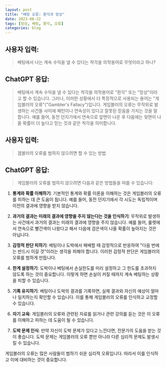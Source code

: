 ```yaml
---
layout: post
title: "베팅 오류: 환각과 망상"
date: 2023-08-22
tags: [망상, 베팅, 환각, 오류]
categories: blog
---
```


## 사용자 입력:
> 베팅에서 나는 계속 수익을 낼 수 있다는 착각을 의학용어로 무엇이라고 하나?

## ChatGPT 응답:
> 베팅에서 계속 수익을 낼 수 있다는 착각을 의학용어로 "환각" 또는 "망상"이라고 할 수 있습니다. 그러나, 이러한 상황에서 더 특정적으로 사용되는 용어는 "게임블러의 오류"("Gambler's Fallacy")입니다. 게임블러의 오류는 무작위로 발생하는 사건들 사이에 패턴이나 연속성이 있다고 잘못된 믿음을 가지는 것을 말합니다. 예를 들어, 동전 던지기에서 연속으로 앞면이 나온 후 다음에는 뒷면이 나올 확률이 더 높다고 믿는 것과 같은 착각을 의미합니다.

## 사용자 입력:
> 겜블러의 오류를 범하지 않으려면 할 수 있는 방법

## ChatGPT 응답:
> 게임블러의 오류를 범하지 않으려면 다음과 같은 방법들을 따를 수 있습니다:

1. **통계와 확률 이해하기**: 기본적인 통계와 확률 이론을 이해하는 것은 게임블러의 오류를 피하는 데 큰 도움이 됩니다. 예를 들어, 동전 던지기에서 각 시도는 독립적이며 이전의 결과에 영향을 받지 않습니다. 

2. **과거의 결과는 미래의 결과에 영향을 주지 않는다는 것을 인식하기**: 무작위로 발생하는 사건에서 과거의 결과는 미래의 결과에 영향을 주지 않습니다. 예를 들어, 룰렛에서 연속으로 빨간색이 나왔다고 해서 다음에 검은색이 나올 확률이 높아지는 것은 아닙니다.

3. **감정적 판단 피하기**: 베팅이나 도박에서 패배할 때 감정적으로 반응하여 "다음 번에는 반드시 이길 것"이라는 생각을 피해야 합니다. 이러한 감정적 판단은 게임블러의 오류를 범하게 만듭니다.

4. **한계 설정하기**: 도박이나 베팅에서 손실한도를 미리 설정하고 그 한도를 초과하지 않도록 하는 것이 중요합니다. 이렇게 하면 손실이 커질 때까지 계속 베팅하는 상황을 피할 수 있습니다.

5. **기록 유지하기**: 베팅이나 도박의 결과를 기록하면, 실제 결과와 자신의 예상이 얼마나 일치하는지 확인할 수 있습니다. 이를 통해 게임블러의 오류를 인식하고 교정할 수 있습니다.

6. **자기 교육**: 게임블러의 오류와 관련된 자료를 읽거나 관련 강의를 듣는 것은 이 오류를 이해하고 피하는 데 도움이 될 수 있습니다.

7. **도박 문제 인식**: 만약 자신이 도박 문제가 있다고 느낀다면, 전문가의 도움을 받는 것이 좋습니다. 도박 문제는 게임블러의 오류 뿐만 아니라 다른 심리적 문제도 발생시킬 수 있습니다.

게임블러의 오류는 많은 사람들이 범하기 쉬운 심리적 오류입니다. 따라서 이를 인식하고 이에 대비하는 것이 중요합니다.

